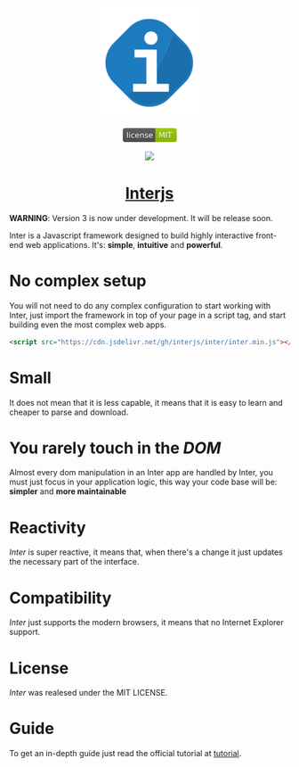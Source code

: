 <p align="center">
<a href="https://interjs.github.io">
 <img src="https://github.com/DenisPower1/inter/blob/main/Inter.png"
      width="200" 
      >
      </a>
 
 </p>

<div align="center">
 <span>

<a href="https://github.com/DenisPower1/inter/blob/main/LICENSE">
 <img  width="97" src="https://github.com/DenisPower1/inter/blob/main/mitpic.svg">


  </a>
 
  </span>
   <span>

<a href="https://github.com/DenisPower1/inter/">

 <img src="https://img.shields.io/github/v/release/DenisPower1/inter.svg"
      width="100" 
      >
      </a>
 
 
 </span>
 
</div>
 
<h1 align="center"> <a href="http://interjs.github.io">Interjs</a></h1>


**WARNING**: Version 3 is now under development. It will be release soon.

Inter is a Javascript framework designed to build highly interactive front-end web applications.
It's: **simple**, **intuitive** and **powerful**.


# No complex setup

You will not need to do any complex configuration to start working with Inter, just import the
framework in top of your page in a script tag, and start building even the most complex web apps.

```html
<script src="https://cdn.jsdelivr.net/gh/interjs/inter/inter.min.js"></script>
```

# Small

It does not mean that it is less capable, it means that it is easy to learn and cheaper to parse and download.

# You rarely touch in the *DOM*

Almost every dom manipulation in an Inter app are handled by Inter, you  must just focus in your application logic, this way your code base will be: **simpler** and **more maintainable**

# Reactivity

*Inter* is super reactive, it means that, when there's a change it just updates the necessary part of the interface.

# Compatibility

*Inter* just supports the modern browsers, it means that no Internet Explorer support.

# License

*Inter* was realesed under the MIT LICENSE.

# Guide

To get an in-depth guide just read the official tutorial at [tutorial](http://interjs.github.io/v2/tutorial/pt/instalacao).

